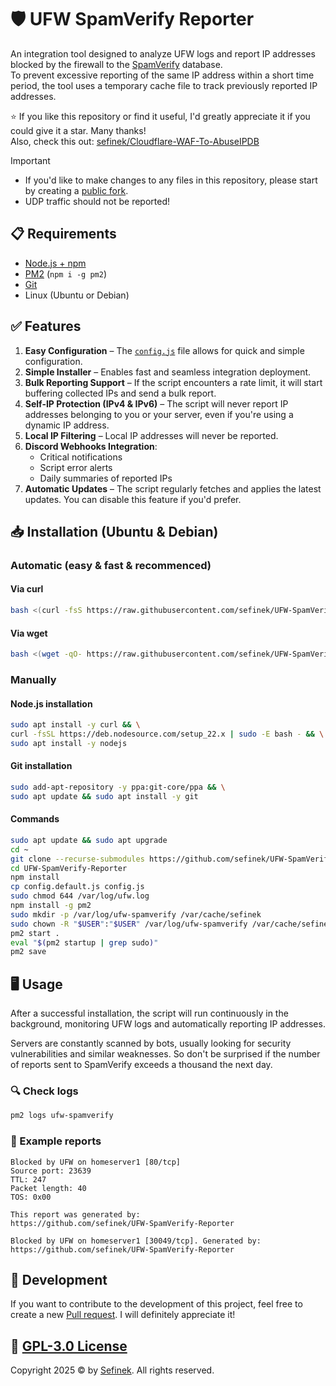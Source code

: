 # 🛡️ UFW SpamVerify Reporter
An integration tool designed to analyze UFW logs and report IP addresses blocked by the firewall to the [SpamVerify](https://spamverify.com) database.  
To prevent excessive reporting of the same IP address within a short time period, the tool uses a temporary cache file to track previously reported IP addresses.

⭐ If you like this repository or find it useful, I'd greatly appreciate it if you could give it a star. Many thanks!  
Also, check this out: [sefinek/Cloudflare-WAF-To-AbuseIPDB](https://github.com/sefinek/Cloudflare-WAF-To-AbuseIPDB)

> [!IMPORTANT]
> - If you'd like to make changes to any files in this repository, please start by creating a [public fork](https://github.com/sefinek/UFW-SpamVerify-Reporter/fork).
> - UDP traffic should not be reported!


## 📋 Requirements
- [Node.js + npm](https://gist.github.com/sefinek/fb50041a5f456321d58104bbf3f6e649)
- [PM2](https://www.npmjs.com/package/pm2) (`npm i -g pm2`)
- [Git](https://gist.github.com/sefinek/1de50073ffbbae82fc901506304f0ada)
- Linux (Ubuntu or Debian)


## ✅ Features
1. **Easy Configuration** – The [`config.js`](config.default.js) file allows for quick and simple configuration.
2. **Simple Installer** – Enables fast and seamless integration deployment.
3. **Bulk Reporting Support** – If the script encounters a rate limit, it will start buffering collected IPs and send a bulk report.
4. **Self-IP Protection (IPv4 & IPv6)** – The script will never report IP addresses belonging to you or your server, even if you're using a dynamic IP address.
5. **Local IP Filtering** – Local IP addresses will never be reported.
6. **Discord Webhooks Integration**:
   - Critical notifications
   - Script error alerts
   - Daily summaries of reported IPs
7. **Automatic Updates** – The script regularly fetches and applies the latest updates. You can disable this feature if you'd prefer.


## 📥 Installation (Ubuntu & Debian)

### Automatic (easy & fast & recommenced)
#### Via curl
```bash
bash <(curl -fsS https://raw.githubusercontent.com/sefinek/UFW-SpamVerify-Reporter/main/install.sh)
```

#### Via wget
```bash
bash <(wget -qO- https://raw.githubusercontent.com/sefinek/UFW-SpamVerify-Reporter/main/install.sh)
```

### Manually
#### Node.js installation
```bash
sudo apt install -y curl && \
curl -fsSL https://deb.nodesource.com/setup_22.x | sudo -E bash - && \
sudo apt install -y nodejs
```

#### Git installation
```bash
sudo add-apt-repository -y ppa:git-core/ppa && \
sudo apt update && sudo apt install -y git
```

#### Commands
```bash
sudo apt update && sudo apt upgrade
cd ~
git clone --recurse-submodules https://github.com/sefinek/UFW-SpamVerify-Reporter.git
cd UFW-SpamVerify-Reporter
npm install
cp config.default.js config.js
sudo chmod 644 /var/log/ufw.log
npm install -g pm2
sudo mkdir -p /var/log/ufw-spamverify /var/cache/sefinek
sudo chown -R "$USER":"$USER" /var/log/ufw-spamverify /var/cache/sefinek
pm2 start .
eval "$(pm2 startup | grep sudo)"
pm2 save
```


## 🖥️ Usage
After a successful installation, the script will run continuously in the background, monitoring UFW logs and automatically reporting IP addresses.

Servers are constantly scanned by bots, usually looking for security vulnerabilities and similar weaknesses.
So don't be surprised if the number of reports sent to SpamVerify exceeds a thousand the next day.

### 🔍 Check logs
```bash
pm2 logs ufw-spamverify
```

### 📄 Example reports
```text
Blocked by UFW on homeserver1 [80/tcp]
Source port: 23639
TTL: 247
Packet length: 40
TOS: 0x00

This report was generated by:
https://github.com/sefinek/UFW-SpamVerify-Reporter
```

```text
Blocked by UFW on homeserver1 [30049/tcp]. Generated by: https://github.com/sefinek/UFW-SpamVerify-Reporter
```


## 🤝 Development
If you want to contribute to the development of this project, feel free to create a new [Pull request](https://github.com/sefinek/UFW-SpamVerify-Reporter/pulls). I will definitely appreciate it!


## 🔑 [GPL-3.0 License](LICENSE)
Copyright 2025 © by [Sefinek](https://sefinek.net). All rights reserved.